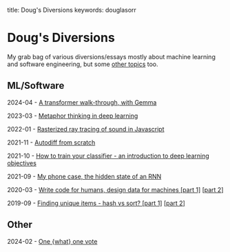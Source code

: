 title: Doug's Diversions
keywords: douglasorr

# Doug's Diversions

My grab bag of various diversions/essays mostly about machine learning and software engineering, but some [other topics](#other) too.

## ML/Software

2024-04 - [A transformer walk-through, with Gemma](2024-04-transformers/article.md)

2023-03 - [Metaphor thinking in deep learning](2023-03-deep-metaphors/article.md)

2022-01 - [Rasterized ray tracing of sound in Javascript](2021-12-echolocation/article.md)

2021-11 - [Autodiff from scratch](2021-11-autodiff/article.md)

2021-10 - [How to train your classifier - an introduction to deep learning objectives](2021-10-training-objectives/1-xent/article.md)

2021-09 - [My phone case, the hidden state of an RNN](2021-09-phone-case/article.md)

2020-03 - [Write code for humans, design data for machines \[part 1\]](2020-03-data-for-machines/article.md) [\[part 2\]](2020-03-data-for-machines-2/article.md)

2019-09 - [Finding unique items - hash vs sort? \[part 1\]](2019-09-hash-vs-sort/article.md) [\[part 2\]](2019-09-hash-vs-sort-2/article.md)

## Other

2024-02 - [One {what} one vote](2024-02-one-vote/article.md)
